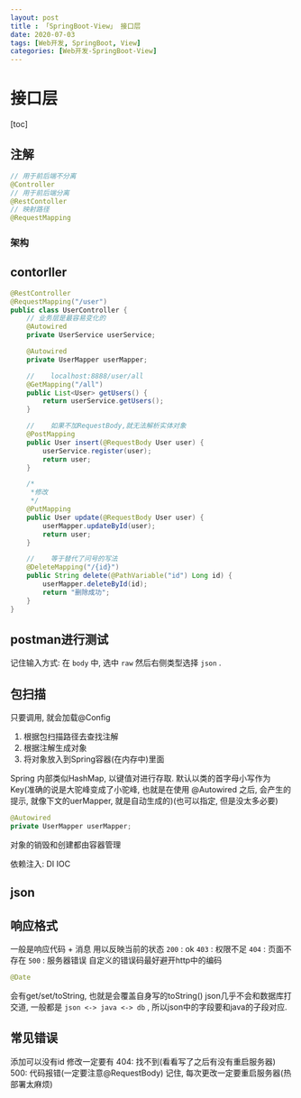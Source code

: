```yaml
---
layout: post
title : 「SpringBoot-View」 接口层
date: 2020-07-03
tags: [Web开发, SpringBoot, View]
categories: [Web开发-SpringBoot-View]
---
```

# 接口层

[toc]

## 注解

``` JAVA
// 用于前后端不分离
@Controller
// 用于前后端分离
@RestContoller
// 映射路径
@RequestMapping
```

### 架构

## contorller

``` java
@RestController
@RequestMapping("/user")
public class UserController {
    // 业务层是最容易变化的
    @Autowired
    private UserService userService;

    @Autowired
    private UserMapper userMapper;

    //    localhost:8888/user/all
    @GetMapping("/all")
    public List<User> getUsers() {
        return userService.getUsers();
    }

    //    如果不加RequestBody,就无法解析实体对象
    @PostMapping
    public User insert(@RequestBody User user) {
        userService.register(user);
        return user;
    }

    /*
     *修改
     */
    @PutMapping
    public User update(@RequestBody User user) {
        userMapper.updateById(user);
        return user;
    }

    //    等于替代了问号的写法
    @DeleteMapping("/{id}")
    public String delete(@PathVariable("id") Long id) {
        userMapper.deleteById(id);
        return "删除成功";
    }
}

```

## postman进行测试

记住输入方式: 在 `body` 中, 选中 `raw` 然后右侧类型选择 `json` .

## 包扫描

只要调用, 就会加载@Config

1. 根据包扫描路径去查找注解
2. 根据注解生成对象
3. 将对象放入到Spring容器(在内存中)里面

Spring 内部类似HashMap, 以键值对进行存取.
默认以类的首字母小写作为Key(准确的说是大驼峰变成了小驼峰, 也就是在使用 @Autowired 之后, 会产生的提示, 就像下文的uerMapper, 就是自动生成的)(也可以指定, 但是没太多必要)

``` java
@Autowired
private UserMapper userMapper;
```

对象的销毁和创建都由容器管理

依赖注入: DI IOC

## json

## 响应格式

一般是响应代码 + 消息
用以反映当前的状态
`200` : ok
`403` : 权限不足
`404` : 页面不存在
`500` : 服务器错误
自定义的错误码最好避开http中的编码

``` java
@Date
```

会有get/set/toString, 也就是会覆盖自身写的toString()
json几乎不会和数据库打交道, 一般都是 `json <-> java <-> db` , 所以json中的字段要和java的子段对应.

## 常见错误

添加可以没有id
修改一定要有
404: 找不到(看看写了之后有没有重启服务器)
500: 代码报错(一定要注意@RequestBody)
记住, 每次更改一定要重启服务器(热部署太麻烦)
